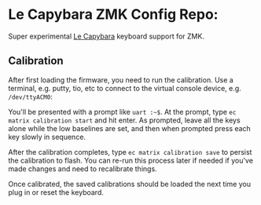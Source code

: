# Le Capybara ZMK Config Repo:

Super experimental [Le Capybara](https://github.com/sporkus/le_capybara_keyboard/) keyboard support for ZMK.

## Calibration

After first loading the firmware, you need to run the calibration. Use a terminal, e.g. putty, tio, etc to connect to the virtual console device, e.g. `/dev/ttyACM0`:

You'll be presented with a prompt like `uart :~$`. At the prompt, type `ec matrix calibration start` and hit enter. As prompted, leave all the keys alone while the low baselines are set, and then when prompted press each key slowly in sequence.

After the calibration completes, type `ec matrix calibration save` to persist the calibration to flash. You can re-run this process later if needed if you've made changes and need to recalibrate things.

Once calibrated, the saved calibrations should be loaded the next time you plug in or reset the keyboard.
